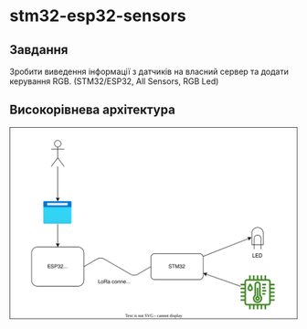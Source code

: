 # stm32-esp32-sensors

## Завдання
Зробити виведення інформації з датчиків на власний сервер та додати керування RGB. (STM32/ESP32, All Sensors, RGB Led)

## Високорівнева архітектура
![](docs/hld.drawio.png)